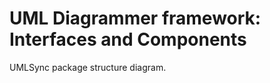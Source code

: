UML Diagrammer framework: Interfaces and Components
===================================================

<div id="mainComponents" class="pack-diagram" repo="umlsynco/umlsync" path="/Diagrammer/diagrammer/docs/dm-diagrams/MainComponents.umlsync">
UMLSync package structure diagram. 
</div>
<br>